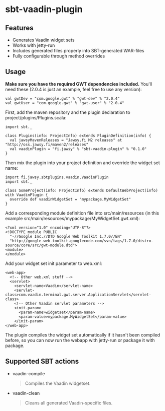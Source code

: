 sbt-vaadin-plugin
=================

Features
--------

+ Generates Vaadin widget sets
+ Works with jetty-run
+ Includes generated files properly into SBT-generated WAR-files
+ Fully configurable through method overrides

Usage
-----

**Make sure you have the required GWT dependencies included.**
You'll need these (2.0.4 is just an example, feel free to use any version):

    val gwtDev = "com.google.gwt" % "gwt-dev" % "2.0.4"
    val gwtUser = "com.google.gwt" % "gwt-user" % "2.0.4" 
    

First, add the maven repository and the plugin declaration to project/plugins/Plugins.scala:

    import sbt._

    class Plugins(info: ProjectInfo) extends PluginDefinition(info) {
      val jawsyMavenReleases = "Jawsy.fi M2 releases" at "http://oss.jawsy.fi/maven2/releases"
      val vaadinPlugin = "fi.jawsy" % "sbt-vaadin-plugin" % "0.1.0"
    }

Then mix the plugin into your project definition and override the widget set name:

    import fi.jawsy.sbtplugins.vaadin.VaadinPlugin
    import sbt._

    class SomeProject(info: ProjectInfo) extends DefaultWebProject(info) with VaadinPlugin {
      override def vaadinWidgetSet = "mypackage.MyWidgetSet"
    }

Add a corresponding module definition file into src/main/resources (in this example src/main/resources/mypackage/MyWidgetSet.gwt.xml):

    <?xml version="1.0" encoding="UTF-8"?>
    <!DOCTYPE module PUBLIC
      "-//Google Inc.//DTD Google Web Toolkit 1.7.0//EN"
      "http://google-web-toolkit.googlecode.com/svn/tags/1.7.0/distro-source/core/src/gwt-module.dtd">
    <module>
    </module>

Add your widget set init parameter to web.xml:

    <web-app>
      <!-- Other web.xml stuff -->
      <servlet>
        <servlet-name>Vaadin</servlet-name>
        <servlet-class>com.vaadin.terminal.gwt.server.ApplicationServlet</servlet-class>
        <!-- Other Vaadin servlet parameters -->
        <init-param>
          <param-name>widgetset</param-name>
          <param-value>mypackage.MyWidgetSet</param-value>
        </init-param>
    </web-app>

The plugin compiles the widget set automatically if it hasn't been compiled before, so you can now run the webapp with jetty-run or package it with package.

Supported SBT actions
-----------

*   vaadin-compile

    > Compiles the Vaadin widgetset.

*   vaadin-clean

    > Cleans all generated Vaadin-specific files.
